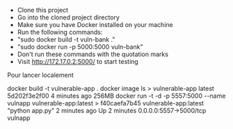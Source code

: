 - Clone this project
- Go into the cloned project directory
- Make sure you have Docker installed on your machine
- Run the following commands:
- "sudo docker build -t vuln-bank ."
- "sudo docker run -p 5000:5000 vuln-bank"
- Don't run these commands with the quotation marks
- Visit http://172.17.0.2:5000/ to start testing

Pour lancer localement

docker build -t vulnerable-app .
docker image ls > vulnerable-app                 latest    5d202f3e2f00   4 minutes ago   256MB
docker run -t -d -p 5557:5000 --name vulnapp vulnerable-app:latest > f40caefa7b45   vulnerable-app:latest   "python app.py"   2 minutes ago   Up 2 minutes    0.0.0.0:5557->5000/tcp   vulnapp
